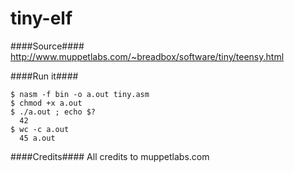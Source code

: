 tiny-elf
========

####Source####
http://www.muppetlabs.com/~breadbox/software/tiny/teensy.html

####Run it####
```
$ nasm -f bin -o a.out tiny.asm
$ chmod +x a.out
$ ./a.out ; echo $?
  42
$ wc -c a.out
  45 a.out
```

####Credits####
All credits to muppetlabs.com
